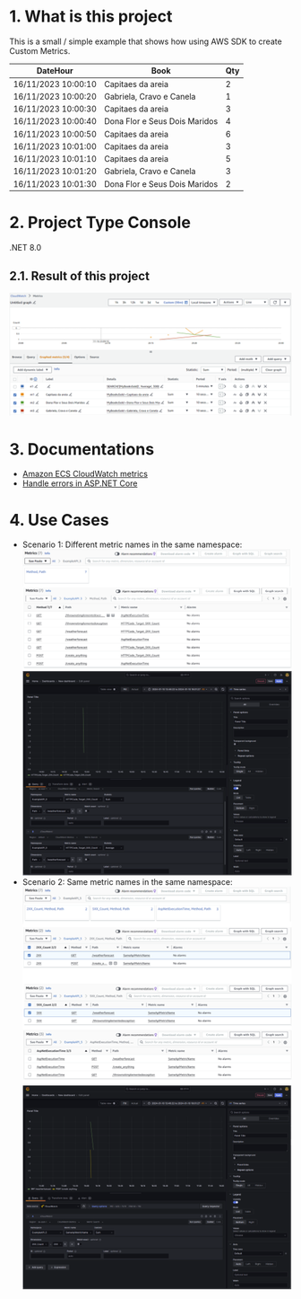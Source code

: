 # 1. What is this project

This is a small / simple example that shows how using AWS SDK to create Custom Metrics.

| DateHour            | Book                          | Qty |
| ------------------- | ----------------------------- | --- |
| 16/11/2023 10:00:10 | Capitaes da areia             | 2   |
| 16/11/2023 10:00:20 | Gabriela, Cravo e Canela      | 1   |
| 16/11/2023 10:00:30 | Capitaes da areia             | 3   |
| 16/11/2023 10:00:40 | Dona Flor e Seus Dois Maridos | 4   |
| 16/11/2023 10:00:50 | Capitaes da areia             | 6   |
| 16/11/2023 10:01:00 | Capitaes da areia             | 3   |
| 16/11/2023 10:01:10 | Capitaes da areia             | 5   |
| 16/11/2023 10:01:20 | Gabriela, Cravo e Canela      | 3   |
| 16/11/2023 10:01:30 | Dona Flor e Seus Dois Maridos | 2   |

# 2. Project Type Console

.NET 8.0

## 2.1. Result of this project

![Amazon CloudWatch Custom Metrics](Images/Metrics.png)

# 3. Documentations

- [Amazon ECS CloudWatch metrics](https://docs.aws.amazon.com/AmazonECS/latest/developerguide/cloudwatch-metrics.html)
- [Handle errors in ASP.NET Core](https://learn.microsoft.com/en-us/aspnet/core/fundamentals/error-handling?view=aspnetcore-8.0)

# 4. Use Cases

- Scenario 1: Different metric names in the same namespace:
  ![Amazon CloudWatch](Images/Scenario1DifferentMetricNames.png)
  ![Grafana](Images/Scenario1GrafanaDifferentMetricNames.png)
- Scenario 2: Same metric names in the same namespace:
  ![Amazon CloudWatch](Images/Scenario2SameMetricNames.png)
  ![Grafana](Images/Scenario2GrafanaSameMetricNames.png)
